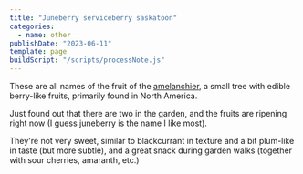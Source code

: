 ```yaml
---
title: "Juneberry serviceberry saskatoon"
categories:
  - name: other
publishDate: "2023-06-11"
template: page
buildScript: "/scripts/processNote.js"
---
```


These are all names of the fruit of the [amelanchier](https://en.wikipedia.org/wiki/Amelanchier), a small tree with edible berry-like fruits, primarily found in North America.

Just found out that there are two in the garden, and the fruits are ripening right now (I guess juneberry is the name I like most).

They're not very sweet, similar to blackcurrant in texture and a bit plum-like in taste (but more subtle), and a great snack during garden walks (together with sour cherries, amaranth, etc.)
